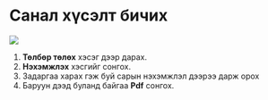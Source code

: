 # Санал хүсэлт бичих 
![](<img/Төлбөрийн задаргаа харах.gif>)

1. **Төлбөр төлөх** хэсэг дээр дарах.
2. **Нэхэмжлэх** хэсгийг сонгох.
3. Задаргаа харах гэж буй сарын нэхэмжлэл дээрээ дарж орох
4. Баруун дээд буланд байгаа **Pdf** сонгох.